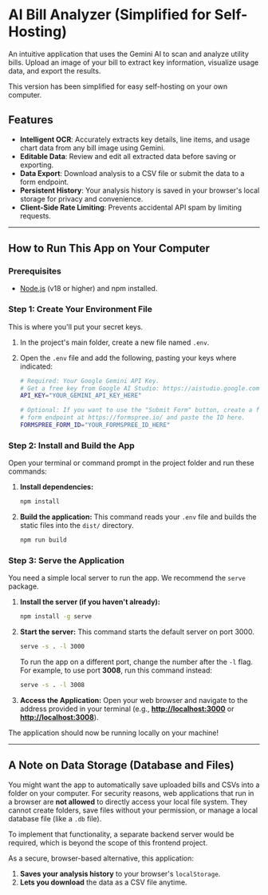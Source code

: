 # AI Bill Analyzer (Simplified for Self-Hosting)

An intuitive application that uses the Gemini AI to scan and analyze utility bills. Upload an image of your bill to extract key information, visualize usage data, and export the results.

This version has been simplified for easy self-hosting on your own computer.

## Features

-   **Intelligent OCR**: Accurately extracts key details, line items, and usage chart data from any bill image using Gemini.
-   **Editable Data**: Review and edit all extracted data before saving or exporting.
-   **Data Export**: Download analysis to a CSV file or submit the data to a form endpoint.
-   **Persistent History**: Your analysis history is saved in your browser's local storage for privacy and convenience.
-   **Client-Side Rate Limiting**: Prevents accidental API spam by limiting requests.

---

## How to Run This App on Your Computer

### Prerequisites

-   [Node.js](https://nodejs.org/) (v18 or higher) and npm installed.

### Step 1: Create Your Environment File

This is where you'll put your secret keys.

1.  In the project's main folder, create a new file named `.env`.
2.  Open the `.env` file and add the following, pasting your keys where indicated:

    ```bash
    # Required: Your Google Gemini API Key.
    # Get a free key from Google AI Studio: https://aistudio.google.com/app/apikey
    API_KEY="YOUR_GEMINI_API_KEY_HERE"

    # Optional: If you want to use the "Submit Form" button, create a free
    # form endpoint at https://formspree.io/ and paste the ID here.
    FORMSPREE_FORM_ID="YOUR_FORMSPREE_ID_HERE"
    ```

### Step 2: Install and Build the App

Open your terminal or command prompt in the project folder and run these commands:

1.  **Install dependencies:**
    ```bash
    npm install
    ```

2.  **Build the application:**
    This command reads your `.env` file and builds the static files into the `dist/` directory.
    ```bash
    npm run build
    ```

### Step 3: Serve the Application

You need a simple local server to run the app. We recommend the `serve` package.

1.  **Install the server (if you haven't already):**
    ```bash
    npm install -g serve
    ```

2.  **Start the server:**
    This command starts the default server on port 3000.
    ```bash
    serve -s . -l 3000
    ```
    To run the app on a different port, change the number after the `-l` flag. For example, to use port **3008**, run this command instead:
    ```bash
    serve -s . -l 3008
    ```


3.  **Access the Application:**
    Open your web browser and navigate to the address provided in your terminal (e.g., **[http://localhost:3000](http://localhost:3000)** or **[http://localhost:3008](http://localhost:3008)**).

The application should now be running locally on your machine!

---

## A Note on Data Storage (Database and Files)

You might want the app to automatically save uploaded bills and CSVs into a folder on your computer. For security reasons, web applications that run in a browser are **not allowed** to directly access your local file system. They cannot create folders, save files without your permission, or manage a local database file (like a `.db` file).

To implement that functionality, a separate backend server would be required, which is beyond the scope of this frontend project.

As a secure, browser-based alternative, this application:
1.  **Saves your analysis history** to your browser's `localStorage`.
2.  **Lets you download** the data as a CSV file anytime.